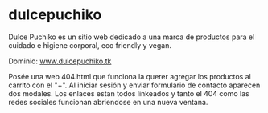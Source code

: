 # dulcepuchiko

Dulce Puchiko es un sitio web dedicado a una marca de productos para el cuidado e higiene corporal, eco friendly y vegan.

Dominio:
        www.dulcepuchiko.tk
        
Posée una web 404.html que funciona la querer agregar los productos al carrito con el "+".
Al iniciar sesión y enviar formulario de contacto aparecen dos modales.
Los enlaces estan todos linkeados y tanto el 404 como las redes sociales funcionan abriendose en una nueva ventana.

